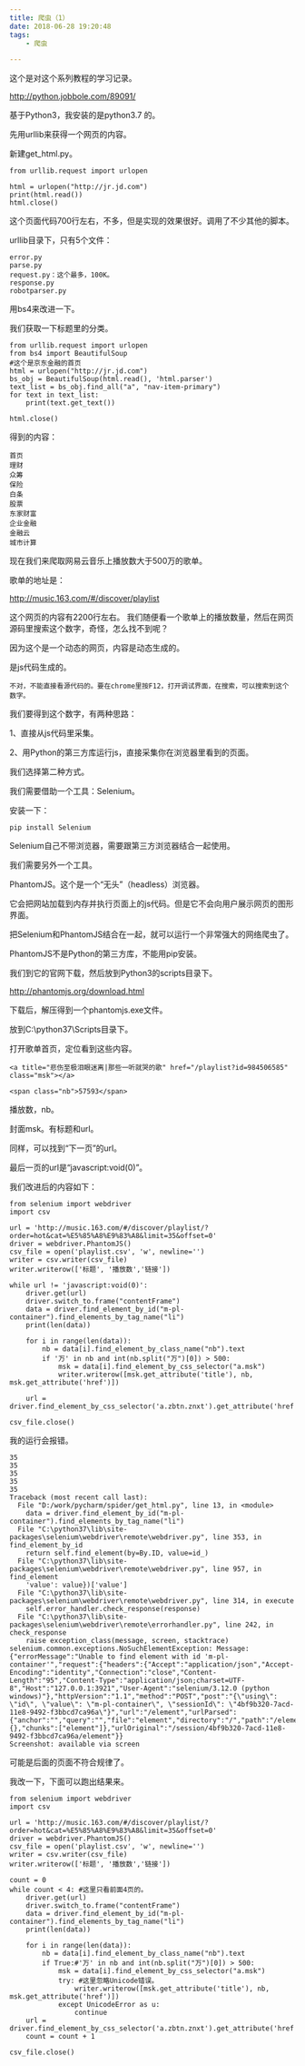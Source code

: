 ```yaml
---
title: 爬虫（1）
date: 2018-06-28 19:20:48
tags:
	- 爬虫

---
```




这个是对这个系列教程的学习记录。

http://python.jobbole.com/89091/

基于Python3，我安装的是python3.7 的。



先用urllib来获得一个网页的内容。

新建get_html.py。

```
from urllib.request import urlopen

html = urlopen("http://jr.jd.com")
print(html.read())
html.close()
```

这个页面代码700行左右，不多，但是实现的效果很好。调用了不少其他的脚本。

urllib目录下，只有5个文件：

```
error.py
parse.py
request.py：这个最多，100K。
response.py
robotparser.py
```



用bs4来改进一下。

我们获取一下标题里的分类。

```
from urllib.request import urlopen
from bs4 import BeautifulSoup
#这个是京东金融的首页
html = urlopen("http://jr.jd.com")
bs_obj = BeautifulSoup(html.read(), 'html.parser')
text_list = bs_obj.find_all("a", "nav-item-primary")
for text in text_list:
    print(text.get_text())

html.close()
```

得到的内容：

```
首页
理财
众筹
保险
白条
股票
东家财富
企业金融
金融云
城市计算
```

现在我们来爬取网易云音乐上播放数大于500万的歌单。

歌单的地址是：

http://music.163.com/#/discover/playlist

这个网页的内容有2200行左右。
我们随便看一个歌单上的播放数量，然后在网页源码里搜索这个数字，奇怪，怎么找不到呢？

因为这个是一个动态的网页，内容是动态生成的。

是js代码生成的。

```
不对，不能直接看源代码的。要在chrome里按F12，打开调试界面，在搜索，可以搜索到这个数字。
```



我们要得到这个数字，有两种思路：

1、直接从js代码里采集。

2、用Python的第三方库运行js，直接采集你在浏览器里看到的页面。

我们选择第二种方式。

我们需要借助一个工具：Selenium。

安装一下：

```
pip install Selenium
```

Selenium自己不带浏览器，需要跟第三方浏览器结合一起使用。

我们需要另外一个工具。

PhantomJS。这个是一个“无头”（headless）浏览器。

它会把网站加载到内存并执行页面上的js代码。但是它不会向用户展示网页的图形界面。

把Selenium和PhantomJS结合在一起，就可以运行一个非常强大的网络爬虫了。

PhantomJS不是Python的第三方库，不能用pip安装。

我们到它的官网下载，然后放到Python3的scripts目录下。

http://phantomjs.org/download.html

下载后，解压得到一个phantomjs.exe文件。

放到C:\python37\Scripts目录下。

打开歌单首页，定位看到这些内容。

```
<a title="悲伤至极泪眼迷离|那些一听就哭的歌" href="/playlist?id=984506585" class="msk"></a>
```

```
<span class="nb">57593</span>
```

播放数，nb。

封面msk。有标题和url。

同样，可以找到“下一页”的url。

最后一页的url是“javascript:void(0)”。

我们改进后的内容如下：

```
from selenium import webdriver
import csv

url = 'http://music.163.com/#/discover/playlist/?order=hot&cat=%E5%85%A8%E9%83%A8&limit=35&offset=0'
driver = webdriver.PhantomJS()
csv_file = open('playlist.csv', 'w', newline='')
writer = csv.writer(csv_file)
writer.writerow(['标题', '播放数','链接'])

while url != 'javascript:void(0)':
    driver.get(url)
    driver.switch_to.frame("contentFrame")
    data = driver.find_element_by_id("m-pl-container").find_elements_by_tag_name("li")
    print(len(data))

    for i in range(len(data)):
        nb = data[i].find_element_by_class_name("nb").text
        if '万' in nb and int(nb.split("万")[0]) > 500:
            msk = data[i].find_element_by_css_selector("a.msk")
            writer.writerow([msk.get_attribute('title'), nb, msk.get_attribute('href')])

    url = driver.find_element_by_css_selector('a.zbtn.znxt').get_attribute('href')

csv_file.close()
```

我的运行会报错。

```
35
35
35
35
35
Traceback (most recent call last):
  File "D:/work/pycharm/spider/get_html.py", line 13, in <module>
    data = driver.find_element_by_id("m-pl-container").find_elements_by_tag_name("li")
  File "C:\python37\lib\site-packages\selenium\webdriver\remote\webdriver.py", line 353, in find_element_by_id
    return self.find_element(by=By.ID, value=id_)
  File "C:\python37\lib\site-packages\selenium\webdriver\remote\webdriver.py", line 957, in find_element
    'value': value})['value']
  File "C:\python37\lib\site-packages\selenium\webdriver\remote\webdriver.py", line 314, in execute
    self.error_handler.check_response(response)
  File "C:\python37\lib\site-packages\selenium\webdriver\remote\errorhandler.py", line 242, in check_response
    raise exception_class(message, screen, stacktrace)
selenium.common.exceptions.NoSuchElementException: Message: {"errorMessage":"Unable to find element with id 'm-pl-container'","request":{"headers":{"Accept":"application/json","Accept-Encoding":"identity","Connection":"close","Content-Length":"95","Content-Type":"application/json;charset=UTF-8","Host":"127.0.0.1:3921","User-Agent":"selenium/3.12.0 (python windows)"},"httpVersion":"1.1","method":"POST","post":"{\"using\": \"id\", \"value\": \"m-pl-container\", \"sessionId\": \"4bf9b320-7acd-11e8-9492-f3bbcd7ca96a\"}","url":"/element","urlParsed":{"anchor":"","query":"","file":"element","directory":"/","path":"/element","relative":"/element","port":"","host":"","password":"","user":"","userInfo":"","authority":"","protocol":"","source":"/element","queryKey":{},"chunks":["element"]},"urlOriginal":"/session/4bf9b320-7acd-11e8-9492-f3bbcd7ca96a/element"}}
Screenshot: available via screen
```

可能是后面的页面不符合规律了。

我改一下，下面可以跑出结果来。

```
from selenium import webdriver
import csv

url = 'http://music.163.com/#/discover/playlist/?order=hot&cat=%E5%85%A8%E9%83%A8&limit=35&offset=0'
driver = webdriver.PhantomJS()
csv_file = open('playlist.csv', 'w', newline='')
writer = csv.writer(csv_file)
writer.writerow(['标题', '播放数','链接'])

count = 0
while count < 4: #这里只看前面4页的。
    driver.get(url)
    driver.switch_to.frame("contentFrame")
    data = driver.find_element_by_id("m-pl-container").find_elements_by_tag_name("li")
    print(len(data))

    for i in range(len(data)):
        nb = data[i].find_element_by_class_name("nb").text
        if True:#'万' in nb and int(nb.split("万")[0]) > 500:
            msk = data[i].find_element_by_css_selector("a.msk")
            try: #这里忽略Unicode错误。
                writer.writerow([msk.get_attribute('title'), nb, msk.get_attribute('href')])
            except UnicodeError as u:
                continue
    url = driver.find_element_by_css_selector('a.zbtn.znxt').get_attribute('href')
    count = count + 1

csv_file.close()
```

